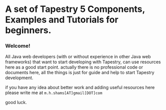 # A set of Tapestry 5 Components, Examples and Tutorials for beginners. #

### Welcome! ###

All Java web developers (with or without experience in other Java web frameworks) that want to start developing with Tapestry, can use resources here as a good start point. actually there is no professional code or documents here, all the things is just for guide and help to start Tapestry development.

if you have any idea about better work and adding useful resources here
please write me at `m.h.shams[AT]gmail[DOT]com`


good luck.